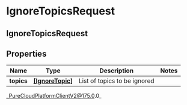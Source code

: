 # IgnoreTopicsRequest

## IgnoreTopicsRequest

## Properties

|Name | Type | Description | Notes|
|------------ | ------------- | ------------- | -------------|
| **topics** | [**[IgnoreTopic]**]([IgnoreTopic]) | List of topics to be ignored | |



_PureCloudPlatformClientV2@175.0.0_

